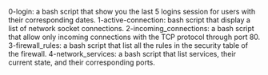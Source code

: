 0-login: a bash script that show you the last 5 logins session for users with their corresponding dates.
1-active-connection:  bash script that display a list of network socket connections.
2-incoming_connections: a bash script that allow only incoming connections with the TCP protocol through port 80.
3-firewall_rules: a bash script that list all the rules in the security table of the firewall.
4-network_services: a bash script that list services, their current state, and their corresponding ports.